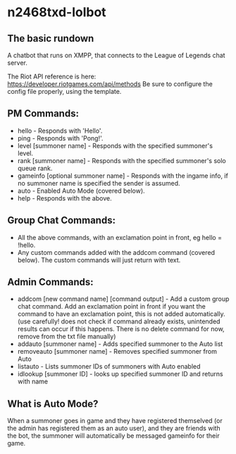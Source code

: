 # n2468txd-lolbot

The basic rundown
-------------

A chatbot that runs on XMPP, that connects to the League of Legends chat server.

The Riot API reference is here: https://developer.riotgames.com/api/methods
Be sure to configure the config file properly, using the template.

PM Commands:
-------------
* hello - Responds with 'Hello'.
* ping - Responds with 'Pong!'.
* level [summoner name] - Responds with the specified summoner's level.
* rank [summoner name] - Responds with the specified summoner's solo queue rank.
* gameinfo [optional summoner name] - Responds with the ingame info, if no summoner name is specified the sender is assumed.
* auto - Enabled Auto Mode (covered below).
* help - Responds with the above.

Group Chat Commands:
-------------
* All the above commands, with an exclamation point in front, eg hello = !hello.
* Any custom commands added with the addcom command (covered below). The custom commands will just return with text.

Admin Commands:
-------------
* addcom [new command name] [command output] - Add a custom group chat command. Add an exclamation point in front if you want the command to have an exclamation point, this is not added automatically. (use carefully! does not check if command already exists, unintended results can occur if this happens. There is no delete command for now, remove from the txt file manually)
* addauto [summoner name] - Adds specified summoner to the Auto list
* removeauto [summoner name] - Removes specified summoner from Auto
* listauto - Lists summoner IDs of summoners with Auto enabled
* idlookup [summoner ID] - looks up specified summoner ID and returns with name

What is Auto Mode?
-------------
When a summoner goes in game and they have registered themselved (or the admin has registered them as an auto user), and they are friends with the bot, the summoner will automatically be messaged gameinfo for their game.